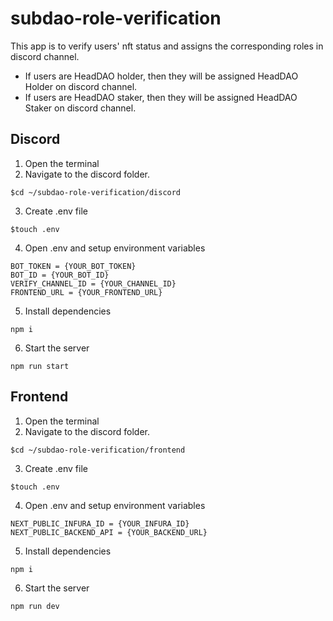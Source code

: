 # subdao-role-verification

This app is to verify users' nft status and assigns the corresponding roles in discord channel. 
- If users are HeadDAO holder, then they will be assigned HeadDAO Holder on discord channel.
- If users are HeadDAO staker, then they will be assigned HeadDAO Staker on discord channel.

## Discord 

1. Open the terminal
2. Navigate to the discord folder. 
```
$cd ~/subdao-role-verification/discord
```
3. Create .env file
```
$touch .env
```
4. Open .env and setup environment variables
```
BOT_TOKEN = {YOUR_BOT_TOKEN}
BOT_ID = {YOUR_BOT_ID}
VERIFY_CHANNEL_ID = {YOUR_CHANNEL_ID}
FRONTEND_URL = {YOUR_FRONTEND_URL}
```
5. Install dependencies
```
npm i
```
6. Start the server
```
npm run start
```

## Frontend
1. Open the terminal
2. Navigate to the discord folder. 
```
$cd ~/subdao-role-verification/frontend
```
3. Create .env file
```
$touch .env
```
4. Open .env and setup environment variables
```
NEXT_PUBLIC_INFURA_ID = {YOUR_INFURA_ID}
NEXT_PUBLIC_BACKEND_API = {YOUR_BACKEND_URL}
```
5. Install dependencies
```
npm i
```
6. Start the server
```
npm run dev
```
